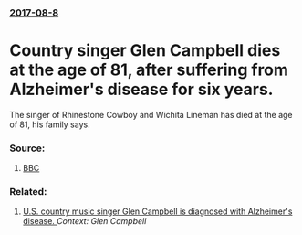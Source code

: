 ### [2017-08-8](/news/2017/08/8/index.md)

# Country singer Glen Campbell dies at the age of 81, after suffering from Alzheimer's disease for six years. 

The singer of Rhinestone Cowboy and Wichita Lineman has died at the age of 81, his family says.


### Source:

1. [BBC](http://www.bbc.com/news/entertainment-arts-40870474)

### Related:

1. [U.S. country music singer Glen Campbell is diagnosed with Alzheimer's disease. ](/news/2011/06/22/u-s-country-music-singer-glen-campbell-is-diagnosed-with-alzheimer-s-disease.md) _Context: Glen Campbell_
